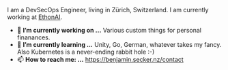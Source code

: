 I am a DevSecOps Engineer, living in Zürich, Switzerland. I am currently working at [EthonAI](https://ethon.ai).

- 🔭 **I’m currently working on ...** Various custom things for personal finanances.
- 🌱 **I’m currently learning ...** Unity, Go, German, whatever takes my fancy. Also Kubernetes is a never-ending rabbit hole :-)
- 📫 **How to reach me: ...** https://benjamin.secker.nz/contact
